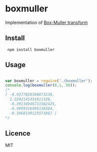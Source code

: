 # boxmuller

Implementation of [Box-Muller transform](https://en.wikipedia.org/wiki/Box%E2%80%93Muller_transform)

## Install
``` npm install boxmuller```

## Usage

```javascript

var boxmuller = require('./boxmuller');
console.log(boxmuller(0,1, 50));
/*
[ -0.9377820308073538,
  1.2202141431811326,
  -0.39116946731582425,
  -0.4999316499136504,
  -0.3968539125573887 ]
*/

```

## Licence
MIT

